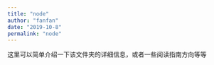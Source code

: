 ```yaml
---
title: "node"
author: "fanfan"
date: "2019-10-8"
permalink: "node"
---
```


这里可以简单介绍一下该文件夹的详细信息，或者一些阅读指南方向等等

